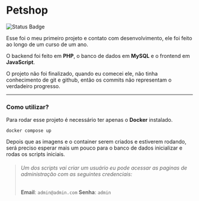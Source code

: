 # Petshop

![Status Badge](https://img.shields.io/static/v1?label=STATUS&message=DROPPED&color=red&style=for-the-badge)

Esse foi o meu primeiro projeto e contato com desenvolvimento, ele foi feito ao longo de um curso de um ano.

O backend foi feito em **PHP**, o banco de dados em **MySQL** e o frontend em **JavaScript**.

O projeto não foi finalizado, quando eu comecei ele, não tinha conhecimento de git e github, então os commits não representam o verdadeiro progresso.

---

### Como utilizar?

Para rodar esse projeto é necessário ter apenas o **Docker** instalado.

```shell
docker compose up
```

Depois que as imagens e o container serem criados e estiverem rodando, será preciso esperar mais um pouco para o banco de dados inicializar e rodas os scripts iniciais.

> ###### Um dos scripts vai criar um usuário eu pode acessar as paginas de administração com as seguintes credenciais:
>
> **Email**: `admin@admin.com`
> **Senha**: `admin`
